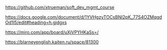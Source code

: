 https://github.com/xtrueman/soft_dev_mgmt_course

https://docs.google.com/document/d/1YVHgzyTOCsBNI2pK_77S4OZMqgdOd1I5/edit#heading=h.gjdgxs

https://miro.com/app/board/uXjVPYHKaSs=/

https://blarneyenglish.kaiten.ru/space/81300
